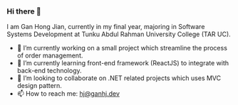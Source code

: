 ### Hi there 👋

I am Gan Hong Jian, currently in my final year, majoring in Software Systems Development at Tunku Abdul Rahman University College (TAR UC).

- 🔭 I’m currently working on a small project which streamline the process of order management.
- 🌱 I’m currently learning front-end framework (ReactJS) to integrate with back-end technology.
- 👯 I’m looking to collaborate on .NET related projects which uses MVC design pattern.
- 📫 How to reach me: hj@ganhj.dev

<!--
**ganhj99/ganhj99** is a ✨ _special_ ✨ repository because its `README.md` (this file) appears on your GitHub profile.

Here are some ideas to get you started:

- 🔭 I’m currently working on ...
- 🌱 I’m currently learning ...
- 👯 I’m looking to collaborate on ...
- 🤔 I’m looking for help with ...
- 💬 Ask me about ...
- 📫 How to reach me: ...
- 😄 Pronouns: ...
- ⚡ Fun fact: ...
-->
